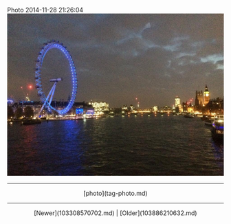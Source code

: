 <!--
title: Photo 2014-11-28 21
date: 2020-06-28T14:38:48.406Z
tags: photo
-->

Photo 2014-11-28 21:26:04
![](103831788682-0.jpg)

<!--BOTTOM-POST-NAVIGATION-->
---

<center>[photo](tag-photo.md)</center>

---

<center>[Newer](103308570702.md) | [Older](103886210632.md)</center>